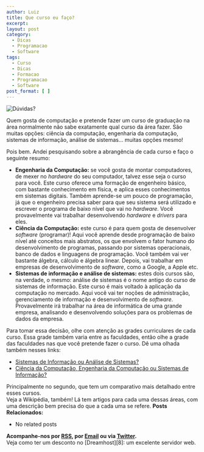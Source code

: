 ```yaml
---
author: Luiz
title: Que curso eu faço?
excerpt:
layout: post
category:
  - Dicas
  - Programacao
  - Software
tags:
  - Curso
  - Dicas
  - Formacao
  - Programacao
  - Software
post_format: [ ]
---
```

![Dúvidas?][1]

Quem gosta de computação e pretende fazer um curso de graduação na área normalmente não sabe exatamente qual curso da área fazer. São muitas opções: ciência da computação, engenharia da computação, sistemas de informação, análise de sistemas… muitas opções mesmo!

Pois bem. Andei pesquisando sobre a abrangência de cada curso e faço o seguinte resumo:

*   **Engenharia da Computação:** se você gosta de montar computadores, de mexer no *hardware* do seu computador, talvez esse seja o curso para você. Este curso oferece uma formação de engenheiro básico, com bastante conhecimento em física, e aplica esses conhecimentos em sistemas digitais. Também aprende-se um pouco de programação, já que o engenheiro precisa saber para que seu sistema será utilizado e escrever o programa de baixo nível que vai no *hardware*. Você provavelmente vai trabalhar desenvolvendo *hardware* e *drivers* para eles.
*   **Ciência da Computação:** este curso é para quem gosta de desenvolver *software* (programar)! Aqui você aprende desde programação de baixo nível até conceitos mais abstratos, os que envolvem o fator humano do desenvolvimento de programas, passando por sistemas operacionais, banco de dados e linguagens de programação. Você também vai ver bastante álgebra, cálculo e álgebra linear. Depois, vai trabalhar em empresas de desenvolvimento de *software*, como a Google, a Apple etc.
*   **Sistemas de informação e análise de sistemas:** estes dois cursos são, na verdade, o mesmo: análise de sistemas é o nome antigo do curso de sistemas de informação. Este curso é mais voltado à aplicação da computação no mercado. Aqui você vai ter noções de administração, gerenciamento de informação e desenvolvimento de *software*. Provavelmente irá trabalhar na área de informática de uma grande empresa, analisando e desenvolvendo soluções para os problemas de dados da empresa.

Para tomar essa decisão, olhe com atenção as grades curriculares de cada curso. Essa grade também varia entre as faculdades, então olhe a grade das faculdades nas que você pretende fazer o curso. Dê uma olhada também nesses links: 
*   [Sistemas de Informação ou Análise de Sistemas?][2]
*   [Ciência da Computação, Engenharia da Computação ou Sistemas de Informação?][3]

Principalmente no segundo, que tem um comparativo mais detalhado entre esses cursos.  
Veja a Wikipédia, também! Lá tem artigos para cada uma dessas áreas, com uma descrição bem precisa do que a cada uma se refere. 
**Posts Relacionados:** 
*   No related posts









**Acompanhe-nos por [ RSS][5], por [Email][6] ou via [Twitter][7].**  
Veja como ter um desconto no [Dreamhost][8]: um excelente servidor web.

 [1]: http://vidageek.net/wp-content/uploads/2008/01/duvidas.jpg
 [2]: http://www.icmc.sc.usp.br/~masiero/nomesist.htm
 [3]: http://www.infowester.com/col290804.php
 [4]: https://twitter.com/share
 [5]: http://feeds.feedburner.com/VidaGeek
 [6]: http://feedburner.google.com/fb/a/mailverify?uri=VidaGeek&loc=pt_BR
 [7]: http://twitter.com/blogvidageek

